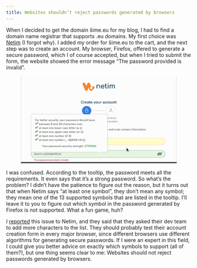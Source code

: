```yaml
---
title: Websites shouldn’t reject passwords generated by browsers
---
```


When I decided to get the domain šime.eu for my blog, I had to find a domain name registrar that supports .eu domains. My first choice was [Netim](https://www.netim.com/) (I forgot why). I added my order for šime.eu to the cart, and the next step was to create an account. My browser, Firefox, offered to generate a secure password, which I of course accepted, but when I tried to submit the form, the website showed the error message “The password provided is invalid”.

<figure>
  <img src="/media/firefox-password-invalid.jpg" alt="Netim. Create your account. Your password should have at least one symbol. The password provided is invalid.">
</figure>

I was confused. According to the tooltip, the password meets all the requirements. It even says that it’s a strong password. So what’s the problem? I didn’t have the patience to figure out the reason, but it turns out that when Netim says “at least one symbol”, they don’t mean any symbol; they mean one of the 13 supported symbols that are listed in the tooltip. I’ll leave it to you to figure out which symbol in the password generated by Firefox is not supported. What a fun game, huh?

I [reported](https://twitter.com/simevidas/status/1749548143975248010) this issue to Netim, and they said that they asked their dev team to add more characters to the list. They should probably test their account creation form in every major browser, since different browsers use different algorithms for generating secure passwords. If I were an expert in this field, I could give you better advice on exactly which symbols to support (all of them?), but one thing seems clear to me: Websites should not reject passwords generated by browsers.
